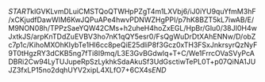 $START$klGVKLvmDLuiCMSTQoQTWHpPZgT4m1LXVbj6/iJ0iYU9quYfmM3hF/xCKjudfDawWIM6KwJQPuAPe4hwvPDNWZHgPPI/p7hK8BZT5kL7iwAB/E/M9NON08h/TPPzSaeYQW42CMs+h2uheH4hoZxEGL/HpBr/Glu0/38JI0H4wJxtkJS/arpKnTDdZuEVBV3ho7nK1qQY5esr0/FsQgWuDrDtXAhENNw/D/obZc7p1c/KihoMXOhKIybTe1Hl6cc8peQiE25dliP8f3Gcz0xTH3FSxJnkrsyrQzNyF9T0tHgzRY3dCKB5ng7fTi8I9mq/L3E3GvBGdwlq+T+C/We1FrrcOVaSVyPcADBRi2Cw94LyTUJupeRpSzLykhkSdaAkuSf3UdGsctiwTePL0T+p07QiNA1JUJZ3fxLP15no2dqhUYV2xipL4XLfO7+6CX4s$END$